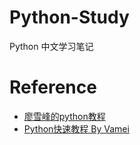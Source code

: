 # Python-Study
Python 中文学习笔记

# Reference
* [廖雪峰的python教程](https://www.liaoxuefeng.com/wiki/0014316089557264a6b348958f449949df42a6d3a2e542c000)
* [Python快速教程 By Vamei](http://www.cnblogs.com/vamei/archive/2012/09/13/2682778.html)
